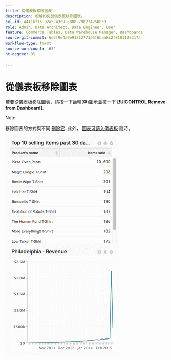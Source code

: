 ```yaml
---
title: 從儀表板移除圖表
description: 瞭解如何從儀表板移除圖表。
exl-id: 44116f15-92a5-43c9-8808-7902742508c9
role: Admin, Data Architect, Data Engineer, User
feature: Commerce Tables, Data Warehouse Manager, Dashboards
source-git-commit: 6e2f9e4a9e91212771e6f6baa8c2f8101125217a
workflow-type: tm+mt
source-wordcount: '63'
ht-degree: 0%

---
```


# 從儀表板移除圖表

若要從儀表板移除圖表，請按一下齒輪(![](../../assets/gear-icon.png))圖示並按一下 **[!UICONTROL Remove from Dashboard]**.

>[!NOTE]
>
>移除圖表的方式與不同 [刪除它](../../data-user/dashboards/delete-chart.md). 此外， [圖表可讀入儀表板](../../data-user/dashboards/add-charts-dashboard.md) 隨時。

![移除圖表](../../assets/Removing_Charts_from_Dashboards.gif)
